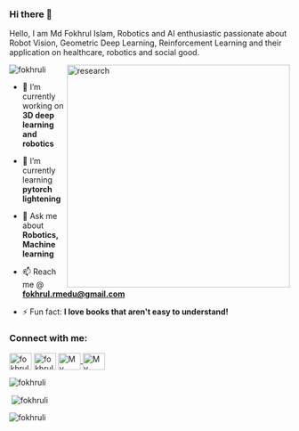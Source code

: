 ### Hi there 👋
Hello, I am Md Fokhrul Islam, Robotics and AI enthusiastic passionate about Robot Vision, Geometric Deep Learning, Reinforcement Learning and their application on healthcare, robotics and social good.

<img align="right" alt="research" width="400" src="https://thumbs.gfycat.com/EvilNextDevilfish-small.gif">

<p align="left"> <img src="https://komarev.com/ghpvc/?username=fokhruli&label=Profile%20views&color=0e75b6&style=flat" alt="fokhruli" /> </p>

<!--
**fokhruli/fokhruli** is a ✨ _special_ ✨ repository because its `README.md` (this file) appears on your GitHub profile.

Here are some ideas to get you started:

- 🔭 I’m currently working on ...
- 🌱 I’m currently learning ...
- 👯 I’m looking to collaborate on ...
- 🤔 I’m looking for help with ...
- 💬 Ask me about ...
- 📫 How to reach me: ...
- 😄 Pronouns: ...
- ⚡ Fun fact: ...

## Reach me here
<a href="https://twitter.com/fokhrul_i" target="_blank">
  <img src="https://github.com/fokhruli/fokhruli/blob/main/twitter.svg?raw=true" alt="My Twitter Profile" height="35" width="35">
</a>
<!--<a href="https://medium.com/@buabajerry" target="_blank">
  <img src="https://github.com/buabaj/buabaj/blob/master/medium.svg?raw=true" alt="My Medium Profile" height="35" width="35">
</a>
<a href="https://www.linkedin.com/in/fokhrul-islam/" target="_blank">
  <img src="https://github.com/fokhruli/fokhruli/blob/main/linkedin.svg?raw=true" alt="My LinkedIn Profile" height="35" width="35">
</a>
<a href="https://www.facebook.com/FOKHRUL.DU" target="_blank">
  <img src="https://github.com/fokhruli/fokhruli/blob/main/facebook.svg?raw=true" alt="My Facebook Profile" height="35" width="35">
</a>


## You can email me about any query.
* Mail me @ [fokhrul.rmedu@gmail.com](mailto:fokhrul.rmedu@gmail.com)
-->


- 🔭 I’m currently working on **3D deep learning and robotics**

- 🌱 I’m currently learning **pytorch lightening**

- 💬 Ask me about **Robotics, Machine learning**

- 📫 Reach me @ **fokhrul.rmedu@gmail.com**

- ⚡ Fun fact: **I love books that aren't easy to understand!**

<h3 align="left">Connect with me:</h3>
<p align="left">
<a href="https://twitter.com/fokhrul_i" target="blank"><img align="center" src="https://raw.githubusercontent.com/rahuldkjain/github-profile-readme-generator/master/src/images/icons/Social/twitter.svg" alt="fokhrul" height="30" width="40" /></a>
<a href="https://www.linkedin.com/in/fokhrul-islam/" target="blank"><img align="center" src="https://raw.githubusercontent.com/rahuldkjain/github-profile-readme-generator/master/src/images/icons/Social/linked-in-alt.svg" alt="fokhrul" height="30" width="40" /></a>
<a href="https://www.facebook.com/FOKHRUL.DU" target="_blank"><img align="center" src="https://raw.githubusercontent.com/rahuldkjain/github-profile-readme-generator/master/src/images/icons/Social/facebook.svg?raw=true" alt="My Facebook Profile" height="30" width="40">
</a>
<a href="https://discord.gg/840008061934501918" target="_blank"><img align="center" src="https://raw.githubusercontent.com/rahuldkjain/github-profile-readme-generator/master/src/images/icons/Social/discord.svg?raw=true" alt="My discord ID" height="30" width="40">
</a>
</p>


<!-- [![Fokhrul's github activity graph](https://github-readme-activity-graph.vercel.app/graph?username=fokhruli&theme=tokyonight)](https://github.com/fokhruli) -->

<p><img align="center" src="https://github-readme-stats.vercel.app/api/top-langs?username=fokhruli&show_icons=true&locale=en&layout=compact&theme=tokyonight" alt="fokhruli" /></p> 

<p>&nbsp;<img align="center" src="https://github-readme-stats.vercel.app/api?username=fokhruli&show_icons=true&locale=en&theme=tokyonight" alt="fokhruli" /></p>

<p><img align="center" src="https://github-readme-streak-stats.herokuapp.com/?user=fokhruli&" alt="fokhruli" /></p>
